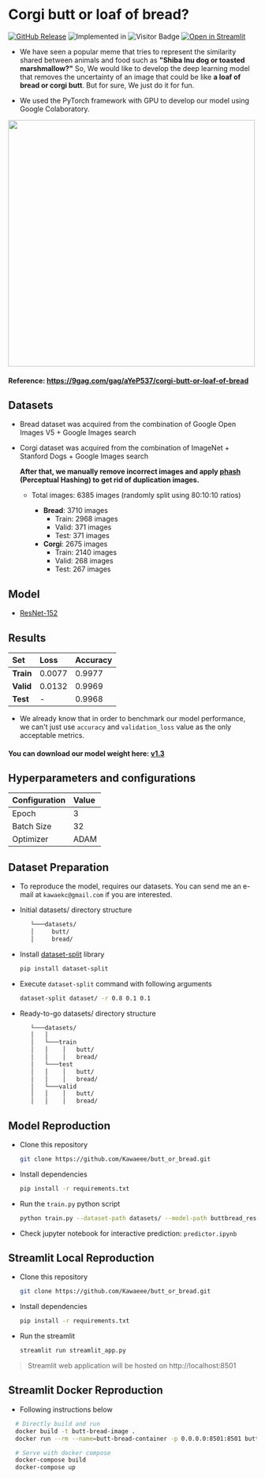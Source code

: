 # Corgi butt or loaf of bread?
[![GitHub Release](https://img.shields.io/github/v/release/Kawaeee/butt_or_bread)](https://github.com/Kawaeee/butt_or_bread/releases/tag/v1.3)
![Implemented in](https://upload.wikimedia.org/wikipedia/commons/1/1b/Blue_Python_3.9_Shield_Badge.svg)
![Visitor Badge](https://visitor-badge.glitch.me/badge?page_id=Kawaeee.butt_or_bread.visitor-badge)
[![Open in Streamlit](https://static.streamlit.io/badges/streamlit_badge_black_white.svg)](https://kawaeee-butt-or-bread-streamlit-app-dxymdq.streamlit.app/)

* We have seen a popular meme that tries to represent the similarity shared between animals and food such as **"Shiba Inu dog or toasted marshmallow?"** So, We would like to develop the deep learning model that removes the uncertainty of an image that could be like **a loaf of bread or corgi butt**. But for sure, We just do it for fun.

* We used the PyTorch framework with GPU to develop our model using Google Colaboratory.

<img src="https://img-9gag-fun.9cache.com/photo/aYeP537_700b_v2.jpg" width="500" height="500">

#### Reference: https://9gag.com/gag/aYeP537/corgi-butt-or-loaf-of-bread

## Datasets
* Bread dataset was acquired from the combination of Google Open Images V5 + Google Images search
* Corgi dataset was acquired from the combination of ImageNet + Stanford Dogs + Google Images search

  **After that, we manually remove incorrect images and apply [phash](https://github.com/Kawaeee/phash) (Perceptual Hashing) to get rid of duplication images.**

  * Total images: 6385 images (randomly split using 80:10:10 ratios)

    * **Bread**: 3710 images
      * Train: 2968 images
      * Valid: 371 images
      * Test: 371 images
    * **Corgi**: 2675 images
      * Train: 2140 images
      * Valid: 268 images
      * Test: 267 images

## Model
- [ResNet-152](https://arxiv.org/abs/1512.03385)

## Results
|Set|Loss|Accuracy|
|:--|:--|:--|
|**Train**|0.0077|0.9977|
|**Valid**|0.0132|0.9969|
|**Test**|-|0.9968|

* We already know that in order to benchmark our model performance, we can't just use `accuracy` and `validation_loss` value as the only acceptable metrics.

#### You can download our model weight here: [v1.3](https://github.com/Kawaeee/butt_or_bread/releases/download/v1.3/buttbread_resnet152_3.h5)

## Hyperparameters and configurations

|Configuration|Value|
|:--|:--|
|Epoch|3|
|Batch Size|32|
|Optimizer|ADAM|

## Dataset Preparation
 * To reproduce the model, requires our datasets. You can send me an e-mail at `kawaekc@gmail.com` if you are interested.
 
 - Initial datasets/ directory structure
   ```bash
      └───datasets/
      │     butt/
      │     bread/
   ```

 - Install [dataset-split](https://github.com/muriloxyz/dataset-split) library
   ```bash
   pip install dataset-split
   ```

 - Execute `dataset-split` command with following arguments
   ```bash
   dataset-split dataset/ -r 0.8 0.1 0.1
   ```

-  Ready-to-go datasets/ directory structure
   ```bash
      └───datasets/
      │   │
      │   └───train
      │   │    │   butt/
      │   │    │   bread/
      │   └───test
      │   │    │   butt/
      │   │    │   bread/
      │   └───valid
      │   │    │   butt/
      │   │    │   bread/
   ```

## Model Reproduction

 - Clone this repository
   ```bash
   git clone https://github.com/Kawaeee/butt_or_bread.git
   ```

 - Install dependencies
   ```bash
   pip install -r requirements.txt
   ```

 - Run the `train.py` python script
   ```bash
   python train.py --dataset-path datasets/ --model-path buttbread_resnet152_3.h5
   ```

 - Check jupyter notebook for interactive prediction: `predictor.ipynb`

## Streamlit Local Reproduction

 - Clone this repository
   ```bash
   git clone https://github.com/Kawaeee/butt_or_bread.git
   ```

 - Install dependencies
   ```bash
   pip install -r requirements.txt
   ```

 - Run the streamlit
   ```bash
   streamlit run streamlit_app.py
   ```

 > Streamlit web application will be hosted on http://localhost:8501

 ## Streamlit Docker Reproduction
 - Following instructions below
  ```bash
    # Directly build and run
    docker build -t butt-bread-image .
    docker run --rm --name=butt-bread-container -p 0.0.0.0:8501:8501 butt-bread-image

    # Serve with docker compose
    docker-compose build
    docker-compose up
  ```
